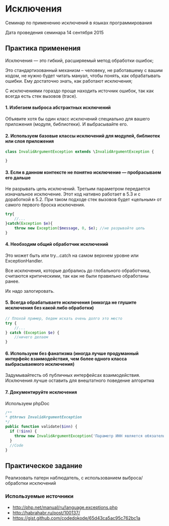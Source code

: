 # Исключения
Семинар по применению исключений в языках программирования

Дата проведения семинара 14 сентября 2015

## Практика применения

Исключения — это гибкий, расширяемый метод обработки ошибок;

Это стандартизованный механизм – человеку, не работавшему с вашим кодом, не нужно будет читать мануал, чтобы понять, как обрабатывать ошибки. Ему достаточно знать, как работают исключения;

С исключениями гораздо проще находить источник ошибок, так как всегда есть стек вызовов (trace).

#### 1. Избегаем выброса абстрактных исключений
Объявите хотя бы один класс исключений специально для вашего приложения (модуля, библиотеки).
И выбрасывайте его.

#### 2. Используем базовые классы исключений для модулей, библиотек или слоя приложения
```php
class InvalidArgumentException extends \InvalidArgumentException {

}
```

#### 3. Если в данном контексте не понятно исключение — пробрасываем его дальше

Не разрывать цепь исключений. Третьим параметром передается изначальное исключение. Этот код нативно работает в 5.3 и с доработкой в 5.2. При таком подходе стек вызовов будет «цельным» от самого первого броска исключения.
```php
try{
    //...
}catch(Exception $e){
    throw new Exception($message, 0, $e); //не разрывайте цепь
}
```

#### 4. Необходим общий обработчик исключений
Это может быть или try...catch на самом верхнем уровне или ExceptionHandler.

Все исключения, которые добрались до глобального обработчика, считаются критическими, так как не были правильно обработаны ранее.

Их надо залогировать.

#### 5. Всегда обрабатываете исключения (никогда не глушите исключения без какой либо обработки)
```php
// Плохой пример, бедем искать очень долго это место
try {
    //...
} catch (Exception $e) {
    //ничего делаем
}
```

#### 6. Используем без фанатизма (иногда лучше продуманный интерфейс взаимодействия, чем более одного класса выбрасываемого исключения)
Задумывайтесть об публичных интерфейсах взаимодействия. Исключения лучше оставить для внештатного поведение алгоритма

#### 7. Документируйте исключения
Используем phpDoc
```php
/**
* @throws InvalidArgumentException
*/
public function validate($inn) {
  if (!$inn) {
    throw new InvalidArgumentException('Параметр ИНН является обязательным');
  }
  //Code
}
```

## Практическое задание
Реализовать патерн наблюдатель, с использованием выброса/обработки исключений

### Используемые источники
- http://php.net/manual/ru/language.exceptions.php
- http://habrahabr.ru/post/100137/
- https://gist.github.com/codedokode/65d43ca5ac95c762bc1a


